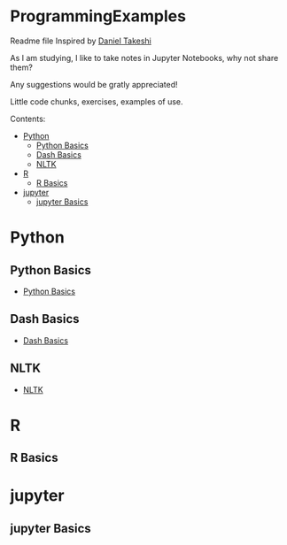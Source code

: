 # ProgrammingExamples
Readme file Inspired by [Daniel Takeshi][1]


As I am studying, I like to take notes in Jupyter Notebooks, why not share them?

Any suggestions would be gratly appreciated!

Little code chunks, exercises, examples of use.

Contents:

- [Python](#python)
  * [Python Basics](#python-basics)
  * [Dash Basics](#dash-basics)
  * [NLTK](#nltk)
- [R](#r)
  * [R Basics](#r-basics)
- [jupyter](#jupyter)
  * [jupyter Basics](#jupyter-basics)



# Python

## Python Basics
- [Python Basics](https://github.com/Ale-g-g/ProgrammingExamples/tree/main/Python/Python%20Basics)

## Dash Basics
- [Dash Basics](https://github.com/Ale-g-g/ProgrammingExamples/tree/main/Python/Dash%20Basics)

## NLTK
- [NLTK](https://github.com/Ale-g-g/ProgrammingExamples/tree/main/Python/NLTK)
# R

## R Basics

# jupyter

## jupyter Basics

[1]:https://github.com/DanielTakeshi

